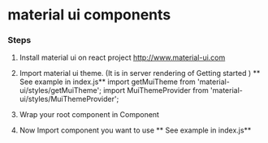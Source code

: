 # material ui components

### Steps 

1. Install material ui on react project
      http://www.material-ui.com
2. Import material ui theme. (It is in server rendering of Getting started )
    ** See example in index.js** 
    import getMuiTheme from 'material-ui/styles/getMuiTheme';
    import MuiThemeProvider from 'material-ui/styles/MuiThemeProvider';
3. Wrap your root component in <MuiThemeProvider/> Component
    <MuiThemeProvider><App/></MuiThemeProvider>
    
4. Now Import component you want to use 
    ** See example in index.js** 
